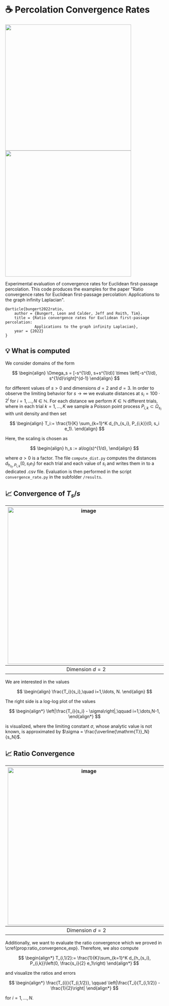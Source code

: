 # :coffee: Percolation Convergence Rates

<p float="left">
  <img src="https://user-images.githubusercontent.com/44805883/196187492-d142de95-f2bb-4db7-affa-0694da6aec97.gif" width="400" />
  <img src="https://user-images.githubusercontent.com/44805883/196187868-4dff5e30-1e35-4373-9b2e-51f8c62aec2c.gif" width="400" />
</p>




Experimental evaluation of convergence rates for Euclidean first-passage percolation. This code produces the examples for the paper "Ratio convergence rates for Euclidean first-passage percolation: Applications to the graph infinity Laplacian".

```
@article{bungert2022ratio,
    author = {Bungert, Leon and Calder, Jeff and Roith, Tim},
    title = {Ratio convergence rates for Euclidean first-passage percolation: 
             Applications to the graph infinity Laplacian},
    year = {2022}
}
```

## :bulb: What is computed 

We consider domains of the form

$$
\begin{align}
\Omega_s = [-s^{1/d}, s+s^{1/d}] \times \left[-s^{1/d}, s^{1/d}\right]^{d-1}
\end{align}
$$

for different values of $s>0$ and dimensions $d=2$ and $d=3$. 
In order to observe the limiting behavior for $s\to\infty$ we evaluate distances at $s_i = 100\cdot 2^i$ for $i=1,\ldots, N\in\mathbb{N}$. For each distance we perform $K\in\mathbb{N}$ different trials, where in each trial $k=1,\ldots,K$ we sample a Poisson point process $P_{i,k}\subset\Omega_{s_i}$ with unit density and then set

$$
\begin{align}
T_i:= \frac{1}{K} \sum_{k=1}^K d_{h_{s_i}, P_{i,k}}(0, s_i e_1).
\end{align}
$$

Here, the scaling is chosen as

$$
\begin{align}
h_s := a\log(s)^{1/d},
\end{align}
$$

where $a>0$ is a factor. The file ```compute_dist.py``` computes the distances $d_{h_{s_i}, P_{i,k}}(0, s_i e_1)$ for each trial and each value of $s_i$ and writes them in to a dedicated .csv file. Evaluation is then performed in the script ```convergence_rate.py``` in the subfolder ```/results```.

## :chart_with_upwards_trend: Convergence of $T_s/s$

|<img alt="image" src="https://user-images.githubusercontent.com/44805883/196193101-dd7f0b2d-fba4-41f2-bd4b-44abf6821aa1.png"  width="498">|<img alt="image" src="https://user-images.githubusercontent.com/44805883/196192680-7e0df67e-5b2b-4c85-83ef-413ede299deb.png"  width="498" align="center">|
|:--:|:--:| 
|Dimension $d=2$|Dimension $d=3$|

We are interested in the values
  
$$
\begin{align}
\frac{T_i}{s_i},\quad i=1,\ldots, N.
\end{align}
$$

The right side is a log-log plot of the values

$$
\begin{align*}
\left|\frac{T_i}{s_i} - \sigma\right|,\qquad i=1,\dots,N-1,
\end{align*}
$$

is visualized, where the limiting constant $\sigma$, whose analytic value is not known, is approximated by $\sigma = \frac{\overline{\mathrm{T}}_N}{s_N}$.

## :chart_with_upwards_trend: Ratio Convergence

|<img width="500" alt="image" src="https://user-images.githubusercontent.com/44805883/196195548-1b794453-a213-42bd-a23b-12bb533cfaf2.png">|<img width="501" alt="image" src="https://user-images.githubusercontent.com/44805883/196195774-18ff914b-04cd-4f8b-90ae-623fe44d3313.png">|
|:--:|:--:| 
|Dimension $d=2$|Dimension $d=3$|

Additionally, we want to evaluate the ratio convergence which we proved in \cref{prop:ratio_convergence_exp}. 
Therefore, we also compute

$$
\begin{align*}
T_{i,1/2}:= \frac{1}{K}\sum_{k=1}^K d_{h_{s_i}, P_{i,k}}\left(0, \frac{s_i}{2} e_1\right)
\end{align*}
$$

and visualize the ratios and errors

$$
\begin{align*}
\frac{T_{i}}{T_{i,1/2}},
\qquad
\left|\frac{T_i}{T_{i,1/2}} - \frac{1}{2}\right|
\end{align*}
$$

for $i=1,\ldots, N$.

